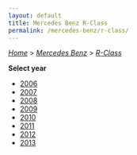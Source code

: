 ```yaml
---
layout: default
title: Mercedes Benz R-Class
permalink: /mercedes-benz/r-class/
---
```

[*Home*](/) > [*Mercedes Benz*](/mercedes-benz/) > [*R-Class*](/mercedes-benz/r-class/)

**Select year**

- [2006](/mercedes-benz/r-class/2006/)
- [2007](/mercedes-benz/r-class/2007/)
- [2008](/mercedes-benz/r-class/2008/)
- [2009](/mercedes-benz/r-class/2009/)
- [2010](/mercedes-benz/r-class/2010/)
- [2011](/mercedes-benz/r-class/2011/)
- [2012](/mercedes-benz/r-class/2012/)
- [2013](/mercedes-benz/r-class/2013/)